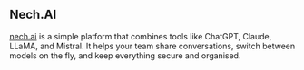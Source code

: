 ## Nech.AI

[nech.ai](https://nech.ai) is a simple platform that combines tools like ChatGPT, Claude, LLaMA, and Mistral. It helps your team share conversations, switch between models on the fly, and keep everything secure and organised.
